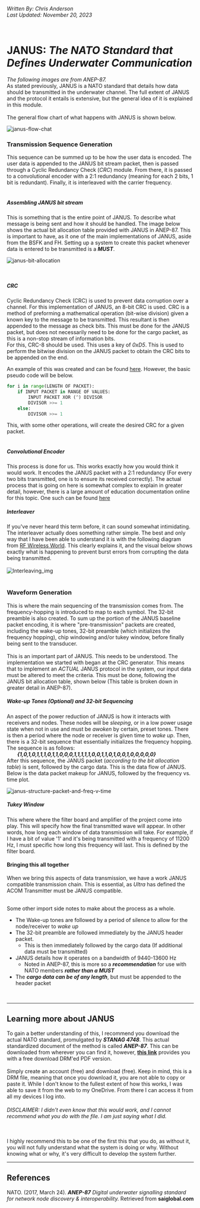 *Written By: Chris Anderson*<br>
*Last Updated: November 20, 2023*

<br>

# JANUS: *The NATO Standard that Defines Underwater Communication*
*The following images are from ANEP-87.*
<br>
As stated previously, JANUS is a NATO standard that details how data should be transmitted in the underwater channel. The full extent of JANUS and the protocol it entails is extensive, but the general idea of it is explained in this module.
<br>
<br>
The general flow chart of what happens with JANUS is shown below.

![janus-flow-chat](../img/JANUS_Packet_Encoding.jpg)

### Transmission Sequence Generation
This sequence can be summed up to be how the user data is encoded. The user data is appended to the JANUS bit stream packet, then is passed through a Cyclic Redundancy Check (*CRC*) module. From there, it is passed to a convolutional encoder with a 2:1 redundancy (meaning for each 2 bits, 1 bit is redundant). Finally, it is interleaved with the carrier frequency.
<br>
<br>

##### Assembling JANUS bit stream
This is something that is the entire point of JANUS. To describe what message is being sent and how it should be handled. The image below shows the actual bit allocation table provided with JANUS in ANEP-87. This is important to have, as it one of the main implementations of JANUS, aside from the BSFK and FH. Setting up a system to create this packet whenever data is entered to be transmitted is a ***MUST***.
<br>

![janus-bit-allocation](../img/JANUS_bit_allocation.jpg)

<br>

##### CRC
Cyclic Redundancy Check (CRC) is used to prevent data corruption over a channel. For this implementation of JANUS, an 8-bit CRC is used. CRC is a method of preforming a mathematical operation (bit-wise division) given a known key to the message to be transmitted. This resultant is then appended to the message as check bits. This must be done for the JANUS packet, but does not necessarily need to be done for the cargo packet, as this is a non-stop stream of information bits. 
<br>
For this, CRC-8 should be used. This uses a key of *0xD5*. This is used to perform the bitwise division on the JANUS packet to obtain the CRC bits to be appended on the end.
<br>

An example of this was created and can be found [here](./CRC_Example.py). However, the basic pseudo code will be below.
<br>
```python
for i in range(LENGTH OF PACKET):
    if INPUT PACKET in RANGE OF VALUES:
        INPUT PACKET XOR (^) DIVISOR
        DIVISOR >>= 1
    else:
        DIVISOR >>= 1
```
This, with some other operations, will create the desired CRC for a given packet.
<br>
<br>

##### Convolutional Encoder
This process is done for us. This works exactly how you would think it would work. It encodes the JANUS packet with a 2:1 redundancy (For every two bits transmitted, one is to ensure its received correctly). The actual process that is going on here is somewhat complex to explain in greater detail, however, there is a large amount of education documentation online for this topic. One such can be found [here](http://web.mit.edu/6.02/www/f2010/handouts/lectures/L8.pdf) 

##### Interleaver
If you've never heard this term before, it can sound somewhat intimidating. The interleaver actually does something rather simple. The best and only way that I have been able to understand it is with the following diagram from [RF Wireless World](https://www.rfwireless-world.com/Terminology/Advantages-of-Interleaving-in-Data-Communication.html). This clearly explains it, and the visual below shows exactly what is happening to prevent burst errors from corrupting the data being transmitted.
<br>
<br>
![Interleaving_img](./img/Interleaving.jpg)
<br>
<br>

### Waveform Generation
This is where the main sequencing of the transmission comes from. The frequency-hopping is introduced to map to each symbol. The 32-bit preamble is also created. To sum up the portion of the JANUS baseline packet encoding, it is where "pre-transmission" packets are created, including the wake-up tones, 32-bit preamble (which initializes the frequency hopping), chip windowing and/or tukey window, before finally being sent to the transducer.
<br>
<br>
This is an important part of JANUS. This needs to be understood. The implementation we started with began at the CRC generator. This means that to implement an *ACTUAL* JANUS protocol in the system, our input data must be altered to meet the criteria. This must be done, following the JANUS bit allocation table, shown below (This table is broken down in greater detail in ANEP-87).

##### Wake-up Tones (Optional) and 32-bit Sequencing
An aspect of the power reduction of JANUS is how it interacts with receivers and nodes. These nodes will be *sleeping*, or in a low power usage state when not in use and must be *awoken* by certain, preset tones. There is then a period where the node or receiver is given time to *wake up*. Then, there is a 32-bit sequence that essentially initializes the frequency hopping.
<br>
The sequence is as follows:
<br>
&emsp;&emsp;***{1,0,1,0,1,1,1,0,1,1,0,0,0,1,1,1,1,1,0,0,1,1,0,1,0,0,1,0,0,0,0,0}*** <br>
After this sequence, the JANUS packet (*according to the bit allocation table*) is sent, followed by the cargo data. This is the data flow of JANUS.  Below is the data packet makeup for JANUS, followed by the frequency vs. time plot.
<br>

![janus-structure-packet-and-freq-v-time](../img/JANUS_packet_and_time_freq_structure.jpg)


##### Tukey Window
This where where the filter board and amplifier of the project come into play. This will specify how the final transmitted wave will appear. In other words, how long each window of data transmission will take. For example, if I have a bit of value '1' and it's being transmitted with a frequency of 11200 Hz, I must specific how long this frequency will last. This is defined by the filter board. 

#### Bringing this all together
When we bring this aspects of data transmission, we have a work JANUS compatible transmission chain. This is essential, as *Ultra* has defined the ACOM Transmitter must be JANUS compatible. 
<br>
<br>

Some other import side notes to make about the process as a whole.
+ The Wake-up tones are followed by a period of silence to allow for the node/receiver to *wake up*
+ The 32-bit preamble are followed immediately by the JANUS header packet. 
    + This is then immediately followed by the cargo data (If additional data must be transmitted)
+ JANUS details how it operates on a bandwidth of 9440-13600 Hz
    + Noted in ANEP-87, this is more so a ***recommendation*** for use with NATO members ***rather than a MUST***
+ The ***cargo data can be of any length***, but must be appended to the header packet
<br>

---

## Learning more about JANUS
To gain a better understanding of this, I recommend you download the actual NATO standard, promulgated by ***STANAG 4748***. This actual standardized document of the method is called ***ANEP-87***. This can be downloaded from wherever you can find it, however, **[this link](https://infostore.saiglobal.com/en-us/standards/anep-87-2017-737592_saig_nato_nato_1791960/)** provides you with a free download DRM'ed PDF version.
<br>
<br>
Simply create an account (free) and download (free). Keep in mind, this is a DRM file, meaning that once you download it, you are not able to copy or paste it. While I don't know to the fullest extent of how this works, I was able to save it from the web to my OneDrive. From there I can access it from all my devices I log into.
<br>

###### DISCLAIMER: I didn't even know that this would work, and I cannot recommend what you do with the file. I am just saying what I did.
<br>
I highly recommend this to be one of the first this that you do, as without it, you will not fully understand what the system is doing or why. Without knowing what or why, it's very difficult to develop the system further.
<br>

---

## References
NATO. (2017, March 24). ***ANEP-87*** *Digital underwater signalling standard for network node discovery & interoperability.* Retrieved from **saiglobal.com**
<br>
